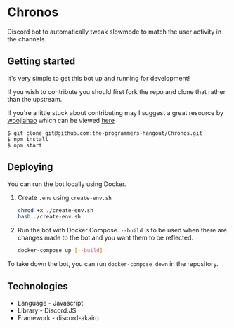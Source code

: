 # Chronos

Discord bot to automatically tweak slowmode to match the user activity in the channels.

## Getting started
It's very simple to get this bot up and running for development!

If you wish to contribute you should first fork the repo and clone that rather than the upstream.

If you're a little stuck about contributing may I suggest a great resource by [woojiahao](https://github.com/woojiahao) which can be viewed [here](https://woojiahao.github.io/git-guide/04-collaboration/)
```
$ git clone git@github.com:the-programmers-hangout/Chronos.git
$ npm install
$ npm start
```

## Deploying

You can run the bot locally using Docker.

1. Create `.env` using `create-env.sh`

    ```bash
    chmod +x ./create-env.sh
    bash ./create-env.sh
    ```

2. Run the bot with Docker Compose. `--build` is to be used when there are changes made to the bot and you want them to
   be reflected.

    ```bash
    docker-compose up [--build]
    ```

To take down the bot, you can run `docker-compose down` in the repository.

## Technologies

- Language - Javascript
- Library - Discord.JS
- Framework - discord-akairo
